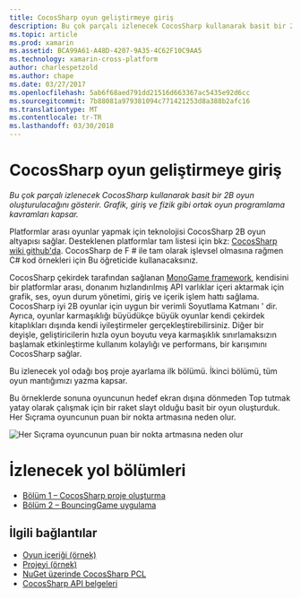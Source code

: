 ```yaml
---
title: CocosSharp oyun geliştirmeye giriş
description: Bu çok parçalı izlenecek CocosSharp kullanarak basit bir 2B oyun oluşturulacağını gösterir. Grafik, giriş ve fizik gibi ortak oyun programlama kavramları kapsar.
ms.topic: article
ms.prod: xamarin
ms.assetid: BCA99A61-A48D-4207-9A35-4C62F10C9AA5
ms.technology: xamarin-cross-platform
author: charlespetzold
ms.author: chape
ms.date: 03/27/2017
ms.openlocfilehash: 5ab6f68aed791dd21516d663367ac5435e92d6cc
ms.sourcegitcommit: 7b88081a979381094c771421253d8a388b2afc16
ms.translationtype: MT
ms.contentlocale: tr-TR
ms.lasthandoff: 03/30/2018
---
```

# <a name="introduction-to-game-development-with-cocossharp"></a>CocosSharp oyun geliştirmeye giriş

_Bu çok parçalı izlenecek CocosSharp kullanarak basit bir 2B oyun oluşturulacağını gösterir. Grafik, giriş ve fizik gibi ortak oyun programlama kavramları kapsar._

Platformlar arası oyunlar yapmak için teknolojisi CocosSharp 2B oyun altyapısı sağlar. Desteklenen platformlar tam listesi için bkz: [CocosSharp wiki github'da](https://github.com/mono/CocosSharp/wiki). CocosSharp de F # ile tam olarak işlevsel olmasına rağmen C# kod örnekleri için Bu öğreticide kullanacaksınız.

CocosSharp çekirdek tarafından sağlanan [MonoGame framework](http://www.monogame.net/), kendisini bir platformlar arası, donanım hızlandırılmış API varlıklar içeri aktarmak için grafik, ses, oyun durum yönetimi, giriş ve içerik işlem hattı sağlama. CocosSharp iyi 2B oyunlar için uygun bir verimli Soyutlama Katmanı ' dir. Ayrıca, oyunlar karmaşıklığı büyüdükçe büyük oyunlar kendi çekirdek kitaplıkları dışında kendi iyileştirmeler gerçekleştirebilirsiniz. Diğer bir deyişle, geliştiricilerin hızla oyun boyutu veya karmaşıklık sınırlamaksızın başlamak etkinleştirme kullanım kolaylığı ve performans, bir karışımını CocosSharp sağlar.

Bu izlenecek yol odağı boş proje ayarlama ilk bölümü.  İkinci bölümü, tüm oyun mantığımızı yazma kapsar. 

Bu örneklerde sonuna oyuncunun hedef ekran dışına dönmeden Top tutmak yatay olarak çalışmak için bir raket slayt olduğu basit bir oyun oluşturduk. Her Sıçrama oyuncunun puan bir nokta artmasına neden olur.

![](images/image1.png "Her Sıçrama oyuncunun puan bir nokta artmasına neden olur")

# <a name="walkthrough-parts"></a>İzlenecek yol bölümleri

* [Bölüm 1 – CocosSharp proje oluşturma](~/graphics-games/cocossharp/first-game/part1.md)
* [Bölüm 2 – BouncingGame uygulama](~/graphics-games/cocossharp/first-game/part2.md)

## <a name="related-links"></a>İlgili bağlantılar

- [Oyun içeriği (örnek)](https://github.com/xamarin/mobile-samples/blob/master/BouncingGame/Resources/Content.zip?raw=true)
- [Projeyi (örnek)](https://developer.xamarin.com/samples/mobile/BouncingGame/)
- [NuGet üzerinde CocosSharp PCL](http://www.nuget.org/packages/CocosSharp.PCL.Shared/)
- [CocosSharp API belgeleri](https://developer.xamarin.com/api/namespace/CocosSharp/)
